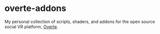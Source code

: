 # overte-addons
My personal collection of scripts, shaders, and addons for the open source social VR platform, [Overte](https://overte.org/).
